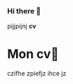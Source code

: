 ### Hi there 👋

<!--
**bouw-rara1999/bouw-rara1999** is a ✨ _special_ ✨ repository because its `README.md` (this file) appears on your GitHub profile.

Here are some ideas to get you started:

- 🔭 I’m currently working on ... html css js photoshop and wordpress
- 🌱 I’m currently learning ... progammation
- 👯 I’m looking to collaborate on ... 
- 🤔 I’m looking for help with ...
- 💬 Ask me about ... beginner in developement 
- 📫 How to reach me: ... 
- 😄 Pronouns: ... 
- ⚡ Fun fact: ... 
-->
pijjpijnj
**cv**

# Mon cv🌟

<p>czifhe zpiefjz ihce jz<p>
